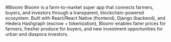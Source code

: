 #Bloomr
Bloomr is a farm-to-market super app that connects farmers, buyers, and investors through a transparent, blockchain-powered ecosystem. Built with React/React Native (frontend), Django (backend), and Hedera Hashgraph (escrow + tokenization), Bloomr enables fairer prices for farmers, fresher produce for buyers, and new investment opportunities for urban and diaspora investors.
